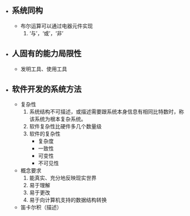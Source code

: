 - ## 系统同构
	- 布尔运算可以通过电器元件实现
		1. ‘与’，‘或’，‘非’

- ## 人固有的能力局限性 
	- 发明工具、使用工具

- ## 软件开发的系统方法
	- 复杂性
		1. 系统结构不可描述，或描述需要跟系统本身信息有相同比特数时，称该系统为根本复杂系统。
		2. 软件复杂性比硬件多几个数量级
		3. 软件的复杂性
			- 复杂度
			- 一致性
			- 可变性
			- 不可见性
	- 概念要求
		1. 能真实、充分地反映现实世界
		2. 易于理解
		3. 易于更改
		4. 易于向计算机支持的数据结构转换
	- 笛卡尔积（描述）
<!--stackedit_data:
eyJoaXN0b3J5IjpbLTIwMDAyNzQ4MTAsMTA4NTY4MzE0MywtNj
c2MTc2ODkzXX0=
-->